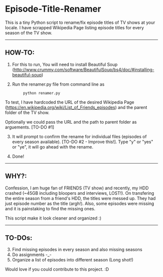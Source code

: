 # Episode-Title-Renamer

This is a tiny Python script to rename/fix episode titles of TV shows at your locale. I have scrapped Wikipedia Page listing episode titles for every season of the TV show.

-------
HOW-TO:
-------
1. For this to run, You will need to install Beautiful Soup (http://www.crummy.com/software/BeautifulSoup/bs4/doc/#installing-beautiful-soup)

2. Run the renamer.py file from command line as

            python renamer.py
            
To test, I have hardcoded the URL of the desired Wikipedia Page (https://en.wikipedia.org/wiki/List_of_Friends_episodes) and the parent folder of the TV show. 

Optionally we could pass the URL and the path to parent folder as arguements. [TO-DO #1]

3. It will prompt to confirm the rename for individual files (episodes of every season available). [TO-DO #2 - Improve this!]. Type "y" or "yes" or "ye", it will go ahead with the rename.

4. Done!

-----
WHY?:
-----
Confession, I am huge fan of FRIENDS (TV show) and recently, my HDD crashed (~45GB including bloopers and interviews, LOST!). On transfering the entire season from a friend's HDD, the titles were messed up. They had just episode number as the title (argh!). Also, some episodes were missing and it is painstaking to find the missing ones.

This script make it look cleaner and organized :)

-------
TO-DOs:
-------
3. Find missing episodes in every season and also missing seasons
4. Do assignments -_-
5. Organize a list of episodes into different season (Long shot!)

Would love if you could contribute to this project. :D
